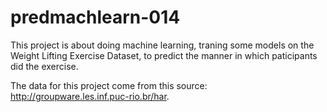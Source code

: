 # predmachlearn-014

This project is about doing machine learning, traning some models on the Weight Lifting Exercise Dataset, to predict the manner in which paticipants did the exercise. <br>

The data for this project come from this source: <br> 
http://groupware.les.inf.puc-rio.br/har. 

